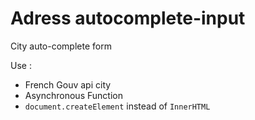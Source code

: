 # Adress autocomplete-input

City auto-complete form

Use : 
  - French Gouv api city 
  - Asynchronous Function
  - `document.createElement` instead of `InnerHTML`
